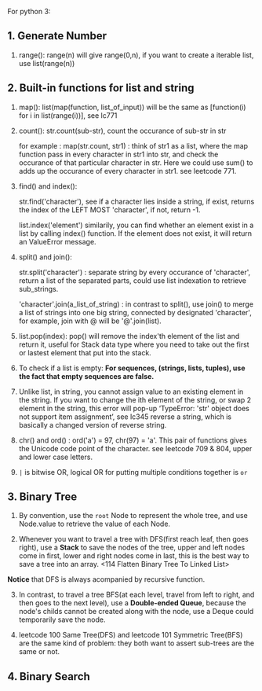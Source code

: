 For python 3:

## 1. Generate Number
1. range(): range(n) will give range(0,n), if you want to create a iterable list, use list(range(n))


## 2. Built-in functions for list and string
1. map(): list(map(function, list_of_input)) will be the same as [function(i) for i in list(range(i))], see lc771
2. count(): str.count(sub-str), count the occurance of sub-str in str

      for example :
      map(str.count, str1) : think of str1 as a list, where the map function pass in every character in str1 into str, and check the occurance of that particular character in str. Here we could use sum() to adds up the occurance of every character in str1. see leetcode 771.

3. find() and index(): 

	str.find('character'), see if a character lies inside a string, if exist, returns the index of the LEFT MOST 'character', if not, return -1.

	list.index('element') similarily, you can find whether an element exist in a list by calling index() function. If the element does not exist, it will return an ValueError message.

4. split() and join():

	str.split('character') : separate string by every occurance of 'character', return a list of the separated parts, could use list indexation to retrieve sub_strings.

	'character'.join(a_list_of_string) : in contrast to split(), use join() to merge a list of strings into one big string, connected by designated 'character', for example, join with @ will be '@'.join(list).

5. list.pop(index): pop() will remove the index'th element of the list and return it, useful for Stack data type where you need to take out the first or lastest element that put into the stack.

6. To check if a list is empty: **For sequences, (strings, lists, tuples), use the fact that empty sequences are false.** 

7. Unlike list, in string, you cannot assign value to an existing element in the string. If you want to change the ith element of the string, or swap 2 element in the string, this error will pop-up ‘TypeError: 'str' object does not support item assignment’, see lc345 reverse a string, which is basically a changed version of reverse string.

8. chr() and ord() : ord('a') = 97, chr(97) = 'a'. This pair of functions gives the Unicode code point of the character. see leetcode 709 & 804, upper and lower case letters.

9. `|` is bitwise OR, logical OR for putting multiple conditions together is `or`

## 3. Binary Tree
1. By convention, use the `root` Node to represent the whole tree, and use Node.value to retrieve the value of each Node.

2. Whenever you want to travel a tree with DFS(first reach leaf, then goes right), use a **Stack** to save the nodes of the tree, upper and left nodes come in first, lower and right nodes come in last, this is the best way to save a tree into an array. <114 Flatten Binary Tree To Linked List>

**Notice** that DFS is always acompanied by recursive function.

3. In contrast, to travel a tree BFS(at each level, travel from left to right, and then goes to the next level), use a **Double-ended Queue**, because the node's childs cannot be created along with the node, use a Deque could temporarily save the node.

4. leetcode 100 Same Tree(DFS) and leetcode 101 Symmetric Tree(BFS) are the same kind of problem: they both want to assert sub-trees are the same or not.

## 4. Binary Search







   
          
